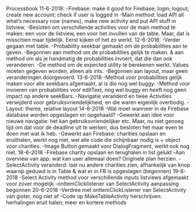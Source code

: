Processbook
11-6-2018:
-Firebase: make it good for Firebase; login; logout; create new account; check if user is logged in
-Main method: load API all what’s necessary now (names), make new activity and put API stuff in listview.
-Besloten om verschillende activities voor de main method te maken: een voor de listview, een voor het invullen van de table. Maar, dat is misschien maar tijdelijk. Eerst kijken of het zo werkt.
12-6-2018:
-Verder gegaan met table.
-Probability seekbar gemaakt om de probabilities aan te geven. 
-Begonnen aan method om de probabilities gelijk te maken. & aan method om als je handmatig de probabilities invoert, dat die dan ook veranderen.
-De method om de expected utility te berekenen werkt. Values moeten gegeven worden, alleen als ints.
-Begonnen aan layout, maar geen veranderingen doorgevoerd.
13-6-2018
-Method voor probabilities gelijk maken voor alle seekbars afgemaakt, al is die nog wel buggy.
-Method voor invoeren van probabilities voor editText, nog wel buggy en heeft nog geen impact op andere seekBars.
-Navigatie veranderd en twee Activities verwijderd voor gebruiksvriendelijkheid, en die waren eigenlijk overbodig.
-Layout: theme, relative layout
14-6-2018
-Wat moet wanneer in de Firebase database worden opgeslagen en opgehaald?
-Gewerkt aan idee voor nieuwe navigatie: het kan gebruiksvriendelijker etc. Maar, nu niet genoeg tijd om dat voor de deadline uit te werken, dus besloten het maar even te doen met wat ik heb.
-Gewerkt aan Firebase: charities opslaan en eruithalen, werkt nog niet, wel alle code die schijnbaar nodig is + object voor charities.
-Image Button gemaakt voor DialogFragment, werkt ook nog niet.
18-6-2018
-Firebase charity opslaan en terughalen in list gelukt
-Aan overview van app: wat kan user allemaal doen? Originele plan herzien.
-SelectActivity veranderd: laat nu andere charities zien, afhankelijk van knop waarop geduwd is in Table & wat er in FB is opgeslagen (begonnen)
19-6-2018
-Select Activity method voor verschillende inputs listviews afgemaakt voor zover mogelijk
-onItemClicklistener van SelectActivity aanpassing begonnen
20-6-2018
-Verdree met onItemClickListener van SelectActivity van gister, nog niet af
-Code op MakeTableActivity herschrijven: herhalingen eruit halen; meer en kortere methods

